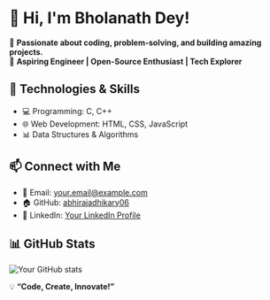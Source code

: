 # 👋 Hi, I'm Bholanath Dey! 

🚀 **Passionate about coding, problem-solving, and building amazing projects.**  
🎯 **Aspiring Engineer | Open-Source Enthusiast | Tech Explorer**  

## 🔧 Technologies & Skills
- 💻 Programming: C, C++ 
- 🌐 Web Development: HTML, CSS, JavaScript  
- 📊 Data Structures & Algorithms  

## 📫 Connect with Me  
- 📩 Email: [your.email@example.com](mailto:your.email@example.com)  
- 🏠 GitHub: [abhirajadhikary06](https://github.com/bholanathdey33)  
- 🔗 LinkedIn: [Your LinkedIn Profile](#)  

## 📊 GitHub Stats
![Your GitHub stats](https://github-readme-stats.vercel.app/api?username=bholanathdey33show_icons=true&theme=radical)

💡 **“Code, Create, Innovate!”**  
